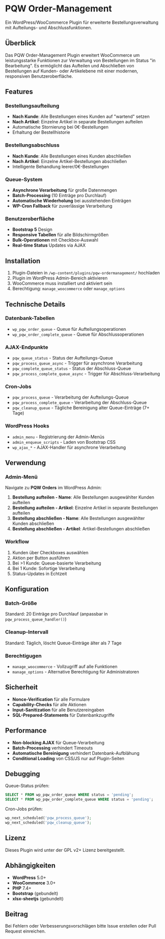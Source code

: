 # PQW Order-Management

Ein WordPress/WooCommerce Plugin für erweiterte Bestellungsverwaltung mit Aufteilungs- und Abschlussfunktionen.

## Überblick

Das PQW Order-Management Plugin erweitert WooCommerce um leistungsstarke Funktionen zur Verwaltung von Bestellungen im Status "in Bearbeitung". Es ermöglicht das Aufteilen und Abschließen von Bestellungen auf Kunden- oder Artikelebene mit einer modernen, responsiven Benutzeroberfläche.

## Features

### Bestellungsaufteilung

- **Nach Kunde**: Alle Bestellungen eines Kunden auf "wartend" setzen
- **Nach Artikel**: Einzelne Artikel in separate Bestellungen aufteilen
- Automatische Stornierung bei 0€-Bestellungen
- Erhaltung der Bestellhistorie

### Bestellungsabschluss

- **Nach Kunde**: Alle Bestellungen eines Kunden abschließen
- **Nach Artikel**: Einzelne Artikel-Bestellungen abschließen
- Intelligente Behandlung leerer/0€-Bestellungen

### Queue-System

- **Asynchrone Verarbeitung** für große Datenmengen
- **Batch-Processing** (10 Einträge pro Durchlauf)
- **Automatische Wiederholung** bei ausstehenden Einträgen
- **WP-Cron Fallback** für zuverlässige Verarbeitung

### Benutzeroberfläche

- **Bootstrap 5** Design
- **Responsive Tabellen** für alle Bildschirmgrößen
- **Bulk-Operationen** mit Checkbox-Auswahl
- **Real-time Status** Updates via AJAX

## Installation

1. Plugin-Dateien in `/wp-content/plugins/pqw-ordermanagement/` hochladen
2. Plugin im WordPress Admin-Bereich aktivieren
3. WooCommerce muss installiert und aktiviert sein
4. Berechtigung: `manage_woocommerce` oder `manage_options`

## Technische Details

### Datenbank-Tabellen

- `wp_pqw_order_queue` - Queue für Aufteilungsoperationen
- `wp_pqw_order_complete_queue` - Queue für Abschlussoperationen

### AJAX-Endpunkte

- `pqw_queue_status` - Status der Aufteilungs-Queue
- `pqw_process_queue_async` - Trigger für asynchrone Verarbeitung
- `pqw_complete_queue_status` - Status der Abschluss-Queue  
- `pqw_process_complete_queue_async` - Trigger für Abschluss-Verarbeitung

### Cron-Jobs

- `pqw_process_queue` - Verarbeitung der Aufteilungs-Queue
- `pqw_process_complete_queue` - Verarbeitung der Abschluss-Queue
- `pqw_cleanup_queue` - Tägliche Bereinigung alter Queue-Einträge (7+ Tage)

### WordPress Hooks

- `admin_menu` - Registrierung der Admin-Menüs
- `admin_enqueue_scripts` - Laden von Bootstrap CSS
- `wp_ajax_*` - AJAX-Handler für asynchrone Verarbeitung

## Verwendung

### Admin-Menü

Navigate zu **PQW Orders** im WordPress Admin:

1. **Bestellung aufteilen - Name**: Alle Bestellungen ausgewählter Kunden aufteilen
2. **Bestellung aufteilen - Artikel**: Einzelne Artikel in separate Bestellungen aufteilen  
3. **Bestellung abschließen - Name**: Alle Bestellungen ausgewählter Kunden abschließen
4. **Bestellung abschließen - Artikel**: Artikel-Bestellungen abschließen

### Workflow

1. Kunden über Checkboxes auswählen
2. Aktion per Button ausführen
3. Bei >1 Kunde: Queue-basierte Verarbeitung
4. Bei 1 Kunde: Sofortige Verarbeitung
5. Status-Updates in Echtzeit

## Konfiguration

### Batch-Größe

Standard: 20 Einträge pro Durchlauf (anpassbar in `pqw_process_queue_handler()`)

### Cleanup-Intervall

Standard: Täglich, löscht Queue-Einträge älter als 7 Tage

### Berechtigugen

- `manage_woocommerce` - Vollzugriff auf alle Funktionen
- `manage_options` - Alternative Berechtigung für Administratoren

## Sicherheit

- **Nonce-Verification** für alle Formulare
- **Capability-Checks** für alle Aktionen
- **Input-Sanitization** für alle Benutzereingaben
- **SQL-Prepared-Statements** für Datenbankzugriffe

## Performance

- **Non-blocking AJAX** für Queue-Verarbeitung
- **Batch-Processing** verhindert Timeouts
- **Automatische Bereinigung** verhindert Datenbank-Aufblähung
- **Conditional Loading** von CSS/JS nur auf Plugin-Seiten

## Debugging

Queue-Status prüfen:

```sql
SELECT * FROM wp_pqw_order_queue WHERE status = 'pending';
SELECT * FROM wp_pqw_order_complete_queue WHERE status = 'pending';
```

Cron-Jobs prüfen:

```php
wp_next_scheduled('pqw_process_queue');
wp_next_scheduled('pqw_cleanup_queue');
```

## Lizenz

Dieses Plugin wird unter der GPL v2+ Lizenz bereitgestellt.

## Abhängigkeiten

- **WordPress** 5.0+
- **WooCommerce** 3.0+
- **PHP** 7.4+
- **Bootstrap** (gebundelt)
- **xlsx-sheetjs** (gebundelt)

## Beitrag

Bei Fehlern oder Verbesserungsvorschlägen bitte Issue erstellen oder Pull Request einreichen.